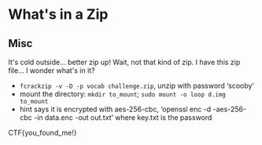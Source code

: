 # What's in a Zip
## Misc

It's cold outside... better zip up! Wait, not that kind of zip. I have this zip file... I wonder what's in it?

- `fcrackzip -v -D -p vocab challenge.zip`, unzip with password ‘scooby’
- mount the directory: `mkdir to_mount`; `sudo mount -o loop d.img to_mount`
- hint says it is encrypted with aes-256-cbc, ‘openssl enc -d -aes-256-cbc -in data.enc -out out.txt’ where key.txt is the password

CTF{you_found_me!}
